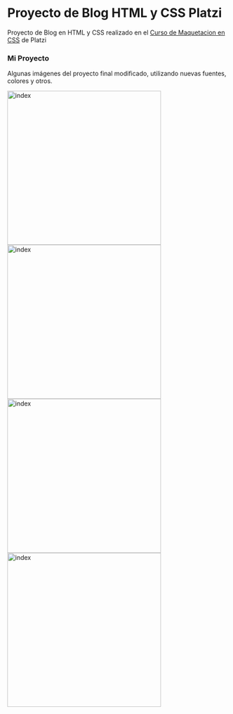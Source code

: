 # Proyecto de Blog HTML y CSS Platzi
Proyecto de Blog en HTML y CSS realizado en el [Curso de Maquetacion en CSS](https://platzi.com/cursos/practico-css/) de Platzi

### Mi Proyecto
Algunas imágenes del proyecto final modificado, utilizando nuevas fuentes, colores y otros.
<div>
  <img src="https://user-images.githubusercontent.com/101021656/168528772-43696a12-c56e-4bf0-8699-d3c72447150e.png" alt="index" height="350"/>
  <img src="https://user-images.githubusercontent.com/101021656/168528793-bf553a8c-9473-422e-95bf-34c198474d6c.png" alt="index" height="350"/>
  <img src="https://user-images.githubusercontent.com/101021656/168528801-074252ba-effa-420a-ad42-d73dfde66898.png" alt="index" height="350"/>
  <img src="https://user-images.githubusercontent.com/101021656/168528806-31d80f1d-6ceb-4437-8eee-7dcadd7f8753.png" alt="index" height="350"/>
</div>
